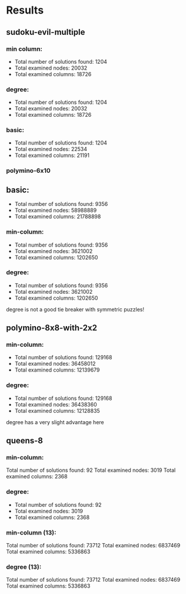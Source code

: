 # Results

## sudoku-evil-multiple

### min column:
- Total number of solutions found: 1204
- Total examined nodes: 20032
- Total examined columns: 18726

### degree:
- Total number of solutions found: 1204
- Total examined nodes: 20032
- Total examined columns: 18726

### basic:
- Total number of solutions found: 1204
- Total examined nodes: 22534
- Total examined columns: 21191

### polymino-6x10
## basic:
- Total number of solutions found: 9356
- Total examined nodes: 58988889
- Total examined columns: 21788898

### min-column:
- Total number of solutions found: 9356
- Total examined nodes: 3621002
- Total examined columns: 1202650

### degree:
- Total number of solutions found: 9356
- Total examined nodes: 3621002
- Total examined columns: 1202650

degree is not a good tie breaker with symmetric puzzles!


## polymino-8x8-with-2x2
### min-column:
- Total number of solutions found: 129168
- Total examined nodes: 36458012
- Total examined columns: 12139679

### degree:
- Total number of solutions found: 129168
- Total examined nodes: 36438360
- Total examined columns: 12128835

degree has a very slight advantage here

## queens-8
### min-column:
Total number of solutions found: 92
Total examined nodes: 3019
Total examined columns: 2368

### degree:
- Total number of solutions found: 92
- Total examined nodes: 3019
- Total examined columns: 2368

### min-column (13):
Total number of solutions found: 73712
Total examined nodes: 6837469
Total examined columns: 5336863

### degree (13):
Total number of solutions found: 73712
Total examined nodes: 6837469
Total examined columns: 5336863

